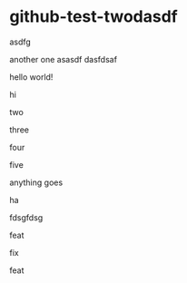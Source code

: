 # github-test-twodasdf
asdfg

 another one
asasdf
dasfdsaf

hello world!

hi

two

three

four

five

anything goes

ha

fdsgfdsg

feat

fix

feat
